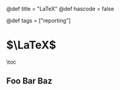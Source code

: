 @def title = "LaTeX"
@def hascode = false

@def tags = ["reporting"]

# $\LaTeX$

\toc

## Foo Bar Baz

<!--
% All comment lines start with %
% There are no multi-line comments

% LaTeX is NOT a "What You See Is What You Get" word processing software like
% MS Word, or OpenOffice Writer

% Every LaTeX command starts with a backslash (\)

% LaTeX documents start with a defining the type of document it's compiling
% Other document types include book, report, presentations, etc.
% The options for the document appear in the [] brackets. In this case
% it specifies we want to use 12pt font.
\documentclass[12pt]{article}

% Next we define the packages the document uses.
% If you want to include graphics, colored text, or
% source code from another language file into your document,
% you need to enhance the capabilities of LaTeX. This is done by adding packages.
% I'm going to include the float and caption packages for figures
% and hyperref package for hyperlinks
\usepackage{caption}
\usepackage{float}
\usepackage{hyperref}

% We can define some other document properties too!
\author{Chaitanya Krishna Ande, Colton Kohnke, Sricharan Chiruvolu \& \\
Svetlana Golubeva}
\date{\today}
\title{Learn \LaTeX{} in Y Minutes!}

% Now we're ready to begin the document
% Everything before this line is called "The Preamble"
\begin{document}
% if we set the author, date, title fields, we can have LaTeX
% create a title page for us.
\maketitle

% If we have sections, we can create table of contents. We have to compile our
% document twice to make it appear in right order.
% It is a good practice to separate the table of contents form the body of the
% document. To do so we use \newpage command
\newpage
\tableofcontents

\newpage

% Most research papers have abstract, you can use the predefined commands for this.
% This should appear in its logical order, therefore, after the top matter,
% but before the main sections of the body.
% This command is available in the document classes article and report.
\begin{abstract}
 \LaTeX{} documentation written as \LaTeX! How novel and totally not
 my idea!
\end{abstract}

% Section commands are intuitive.
% All the titles of the sections are added automatically to the table of contents.
\section{Introduction}
Hello, my name is Colton and together we're going to explore \LaTeX!

\section{Another section}
This is the text for another section. I think it needs a subsection.

\subsection{This is a subsection} % Subsections are also intuitive.
I think we need another one.

\subsubsection{Pythagoras}
Much better now.
\label{subsec:pythagoras}

% By using the asterisk we can suppress LaTeX's inbuilt numbering.
% This works for other LaTeX commands as well.
\section*{This is an unnumbered section}
However not all sections have to be numbered!

\section{Some Text notes}
%\section{Spacing} % Need to add more information about space intervals
\LaTeX{} is generally pretty good about placing text where it should
go. If
a line \\ needs \\ to \\ break \\ you add \textbackslash\textbackslash{}
to the source code.

Separate paragraphs by empty lines.

You need to add a tilde after abbreviations (if not followed by a comma) for a
non-breaking space, because otherwise the spacing after the dot is too large:
E.g., i.e., etc.~are are such abbreviations.

\section{Lists}
Lists are one of the easiest things to create in \LaTeX! I need to go shopping
tomorrow, so let's make a grocery list.
\begin{enumerate} % This creates an "enumerate" environment.
  % \item tells the enumerate to increment
  \item Salad.
  \item 27 watermelon.
  \item A single jackrabbit.
  % we can even override the item number by using []
  \item[how many?] Medium sized squirt guns.

  Not a list item, but still part of the enumerate.

\end{enumerate} % All environments must have an end.

\section{Math}

One of the primary uses for \LaTeX{} is to produce academic articles
or technical papers. Usually in the realm of math and science. As such,
we need to be able to add special symbols to our paper!

Math has many symbols, far beyond what you can find on a keyboard;
Set and relation symbols, arrows, operators, and Greek letters to name a few.

Sets and relations play a vital role in many mathematical research papers.
Here's how you state all x that belong to X, $\forall x \in X$.
% Notice how I needed to add $ signs before and after the symbols. This is
% because when writing, we are in text-mode.
% However, the math symbols only exist in math-mode.
% We can enter math-mode from text mode with the $ signs.
% The opposite also holds true. Variable can also be rendered in math-mode.
% We can also enter math mode with \[\]

\[a^2 + b^2 = c^2 \]

My favorite Greek letter is $\xi$. I also like $\beta$, $\gamma$ and $\sigma$.
I haven't found a Greek letter yet that \LaTeX{} doesn't know
about!

Operators are essential parts of a mathematical document:
trigonometric functions ($\sin$, $\cos$, $\tan$),
logarithms and exponentials ($\log$, $\exp$),
limits ($\lim$), etc.~have pre-defined LaTeX commands.
Let's write an equation to see how it's done:
$\cos(2\theta) = \cos^{2}(\theta) - \sin^{2}(\theta)$

Fractions (Numerator-denominators) can be written in these forms:

% 10 / 7
$$ ^{10}/_{7} $$

% Relatively complex fractions can be written as
% \frac{numerator}{denominator}
$$ \frac{n!}{k!(n - k)!} $$

We can also insert equations in an ``equation environment''.

% Display math with the equation 'environment'
\begin{equation} % enters math-mode
    c^2 = a^2 + b^2.
    \label{eq:pythagoras} % for referencing
\end{equation} % all \begin statements must have an end statement

We can then reference our new equation!
Eqn.~\ref{eq:pythagoras} is also known as the Pythagoras Theorem which is also
the subject of Sec.~\ref{subsec:pythagoras}. A lot of things can be labeled:
figures, equations, sections, etc.

Summations and Integrals are written with sum and int commands:

% Some LaTeX compilers will complain if there are blank lines
% In an equation environment.
\begin{equation}
  \sum_{i=0}^{5} f_{i}
\end{equation}
\begin{equation}
  \int_{0}^{\infty} \mathrm{e}^{-x} \mathrm{d}x
\end{equation}

\section{Figures}

Let's insert a figure. Figure placement can get a little tricky.
Basic options are [t] for top, [b] for bottom, [h] for here (approximately).
I definitely have to lookup the placement options each time.
% See https://en.wikibooks.org/wiki/LaTeX/Floats,_Figures_and_Captions for more details

\begin{figure}[H] % H here denoted the placement option.
    \centering % centers the figure on the page
    % Inserts a figure scaled to 0.8 the width of the page.
    %\includegraphics[width=0.8\linewidth]{right-triangle.png}
    % Commented out for compilation purposes. Please use your imagination.
    \caption{Right triangle with sides $a$, $b$, $c$}
    \label{fig:right-triangle}
\end{figure}

\subsection{Table}
We can also insert Tables in the same way as figures.

\begin{table}[H]
  \caption{Caption for the Table.}
  % the {} arguments below describe how each row of the table is drawn.
  % The basics are simple: one letter for each column, to control alignment:
  % basic options are: c, l, r and p for centered, left, right and paragraph
  % optionally, you can add a | for a vertical line
  % See https://en.wikibooks.org/wiki/LaTeX/Tables for more details
  \begin{tabular}{c|cc}  % here it means "centered | vertical line, centered centered"
    Number &  First Name & Last Name \\ % Column rows are separated by &
    \hline % a horizontal line
    1 & Biggus & Dickus \\
    2 & Monty & Python
  \end{tabular}
  % it will approximately be displayed like this
  % Number | First Name     Last Name
  % -------|---------------------------  % because of \hline
  %   1    |   Biggus        Dickus
  %   2    |   Monty         Python
\end{table}

\section{Getting \LaTeX{} to not compile something (i.e.~Source Code)}
Let's say we want to include some code into our \LaTeX{} document,
we would then need \LaTeX{} to not try and interpret that text and
instead just print it to the document. We do this with a verbatim
environment.

% There are other packages that exist (i.e. minty, lstlisting, etc.)
% but verbatim is the bare-bones basic one.
\begin{verbatim}
  print("Hello World!")
  a%b; % look! We can use % signs in verbatim.
  random = 4; #decided by fair random dice roll, https://www.xkcd.com/221/
  See https://www.explainxkcd.com/wiki/index.php/221:_Random_Number
\end{verbatim}

\section{Compiling}

By now you're probably wondering how to compile this fabulous document
and look at the glorious glory that is a \LaTeX{} pdf.
(Yes, this document actually does compile).

Getting to the final document using \LaTeX{} consists of the following
steps:
  \begin{enumerate}
    \item Write the document in plain text (the ``source code'').
    \item Compile source code to produce a pdf.
     The compilation step looks like this (in Linux): \\
     \begin{verbatim}
        > pdflatex learn-latex.tex
     \end{verbatim}
  \end{enumerate}

A number of \LaTeX{} editors combine both Step 1 and Step 2 in the
same piece of software. So, you get to see Step 1, but not Step 2 completely.
Step 2 is still happening behind the scenes\footnote{In cases, where you use
references (like Eqn.~\ref{eq:pythagoras}), you may need to run Step 2
multiple times, to generate an intermediary *.aux file.}.
% Also, this is how you add footnotes to your document!
% with a simple \footnote{...} command. They are numbered ¹, ², ... by default.

You write all your formatting information in plain text in Step 1.
The compilation part in Step 2 takes care of producing the document in the
format you defined in Step 1.

\section{Hyperlinks}
We can also insert hyperlinks in our document. To do so we need to include the
package hyperref into preamble with the command:
\begin{verbatim}
    \usepackage{hyperref}
\end{verbatim}

There exists two main types of links: visible URL \\
\url{https://learnxinyminutes.com/docs/latex/}, or
\href{https://learnxinyminutes.com/docs/latex/}{shadowed by text}
% You can not add extra-spaces or special symbols into shadowing text since it
% will cause mistakes during the compilation

This package also produces list of thumbnails in the output PDF document and
active links in the table of contents.

\section{Writing in ASCII or other encodings}

By default, historically LaTeX accepts inputs which are pure ASCII (128),
but not extended ASCII, meaning without accents (à, è etc.) and non-Latin symbols.

It is easy to insert accents and basic Latin symbols, with backslash shortcuts
Like \,c, \'e, \`A, \ae and \oe etc.  % for ç, é, À, etc
% See https://en.wikibooks.org/wiki/LaTeX/Special_Characters#Escaped_codes for more

To write directly in UTF-8, when compiling with pdflatex, use
\begin{verbatim}
    \usepackage[utf8]{inputenc}
\end{verbatim}
The selected font has to support the glyphs used for your document, you have to add
\begin{verbatim}
    \usepackage[T1]{fontenc}
\end{verbatim}

Since LuaTeX and XeLaTeX were designed with built-in support for UTF-8, making
life easier for writing in non-Latin alphabets.

\section{End}

That's all for now!

% Most often, you would want to have a references section in your document.
% The easiest way to set this up would be by using the bibliography section
\begin{thebibliography}{1}
  % similar to other lists, the \bibitem command can be used to list items
  % each entry can then be cited directly in the body of the text
  \bibitem{latexwiki} The amazing \LaTeX{} wikibook: \emph{https://en.wikibooks.org/wiki/LaTeX}
  \bibitem{latextutorial} An actual tutorial: \emph{http://www.latex-tutorial.com}
\end{thebibliography}

% end the document
\end{document}
-->
